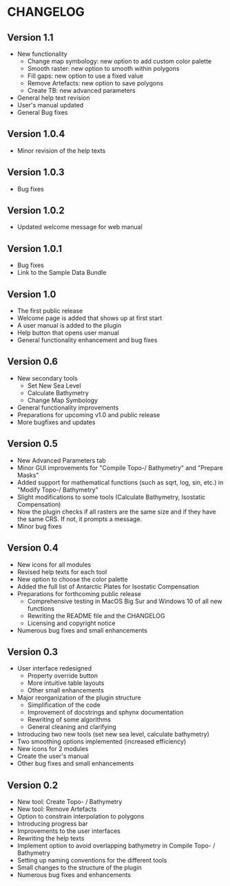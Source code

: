 CHANGELOG
===========

Version 1.1
---------------
* New functionality
    * Change map symbology: new option to add custom color palette
    * Smooth raster: new option to smooth within polygons
    * Fill gaps: new option to use a fixed value
    * Remove Artefacts: new option to save polygons
    * Create TB: new advanced parameters
* General help text revision
* User's manual updated
* General Bug fixes

Version 1.0.4
---------------
* Minor revision of the help texts

Version 1.0.3
---------------
* Bug fixes 

Version 1.0.2
---------------
* Updated welcome message for web manual

Version 1.0.1
---------------
* Bug fixes
* Link to the Sample Data Bundle

Version 1.0
------------
* The first public release
* Welcome page is added that shows up at first start
* A user manual is added to the plugin
* Help button that opens user manual
* General functionality enhancement and bug fixes

Version 0.6
------------
* New secondary tools
    * Set New Sea Level
    * Calculate Bathymetry
    * Change Map Symbology
* General functionality improvements
* Preparations for upcoming v1.0 and public release
* More bugfixes and updates


Version 0.5
--------------
* New Advanced Parameters tab
* Minor GUI improvements for "Compile Topo-/ Bathymetry" and "Prepare Masks"
* Added support for mathematical functions (such as sqrt, log, sin, etc.) in "Modify Topo-/ Bathymetry"
* Slight modifications to some tools (Calculate Bathymetry, Isostatic Compensation)
* Now the plugin checks if all rasters are the same size and if they have the same CRS. If not, it prompts a message.
* Minor bug fixes

Version 0.4
-----------
* New icons for all modules
* Revised help texts for each tool
* New option to choose the color palette
* Added the full list of Antarctic Plates for Isostatic Compensation
* Preparations for forthcoming public release
     * Comprehensive testing in MacOS Big Sur and Windows 10 of all new functions
     * Rewriting the README file and the CHANGELOG
     * Licensing and copyright notice
* Numerous bug fixes and small enhancements

Version 0.3
------------
* User interface redesigned
     * Property override button
     * More intuitive table layouts
     * Other small enhancements
* Major reorganization of the plugin structure
     * Simplification of the code
     * Improvement of docstrings and sphynx documentation
     * Rewriting of some algorithms
     * General cleaning and clarifying
* Introducing two new tools (set new sea level, calculate bathymetry)
* Two smoothing options implemented (increased efficiency)
* New icons for 2 modules
* Create the user's manual
* Other bug fixes and small enhancements


Version 0.2
-------------
* New tool: Create Topo- / Bathymetry 
* New tool: Remove Artefacts
* Option to constrain interpolation to polygons
* Introducing progress bar
* Improvements to the user interfaces
* Rewriting the help texts
* Implement option to avoid overlapping bathymetry in Compile Topo- / Bathymetry
* Setting up naming conventions for the different tools
* Small changes to the structure of the plugin
* Numerous bug fixes and enhancements
